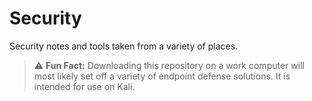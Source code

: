# Security
Security notes and tools taken from a variety of places.

> :warning: **Fun Fact:** Downloading this repository on a work computer will most likely set off a variety of endpoint defense solutions. It is intended for use on Kali.

